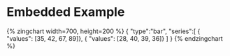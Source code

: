 # Embedded Example

{% zingchart width=700, height=200 %}
{
    "type":"bar",
    "series":[
        { "values": [35, 42, 67, 89]},
        { "values": [28, 40, 39, 36]}
    ]
}
{% endzingchart %}